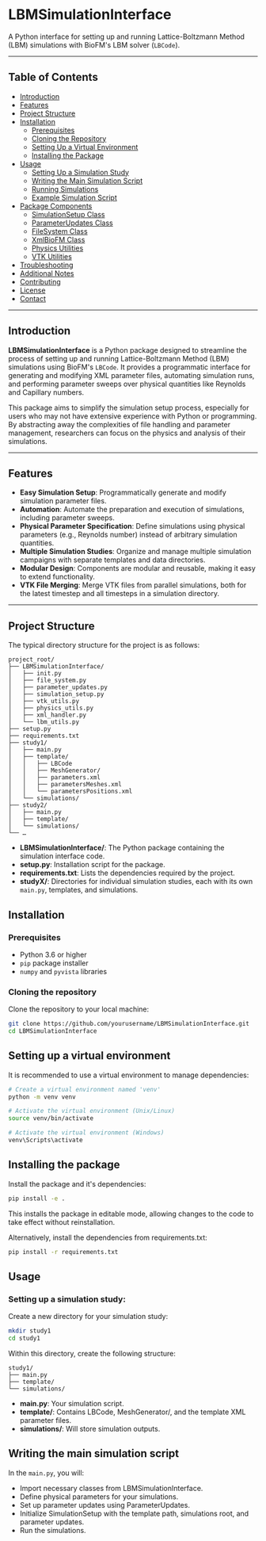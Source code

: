 # LBMSimulationInterface

A Python interface for setting up and running Lattice-Boltzmann Method (LBM) simulations with BioFM's LBM solver (`LBCode`).

---

## Table of Contents

- [Introduction](#introduction)
- [Features](#features)
- [Project Structure](#project-structure)
- [Installation](#installation)
  - [Prerequisites](#prerequisites)
  - [Cloning the Repository](#cloning-the-repository)
  - [Setting Up a Virtual Environment](#setting-up-a-virtual-environment)
  - [Installing the Package](#installing-the-package)
- [Usage](#usage)
  - [Setting Up a Simulation Study](#setting-up-a-simulation-study)
  - [Writing the Main Simulation Script](#writing-the-main-simulation-script)
  - [Running Simulations](#running-simulations)
  - [Example Simulation Script](#example-simulation-script)
- [Package Components](#package-components)
  - [SimulationSetup Class](#simulationsetup-class)
  - [ParameterUpdates Class](#parameterupdates-class)
  - [FileSystem Class](#filesystem-class)
  - [XmlBioFM Class](#xmlbiofm-class)
  - [Physics Utilities](#physics-utilities)
  - [VTK Utilities](#vtk-utilities)
- [Troubleshooting](#troubleshooting)
- [Additional Notes](#additional-notes)
- [Contributing](#contributing)
- [License](#license)
- [Contact](#contact)

---

## Introduction

**LBMSimulationInterface** is a Python package designed to streamline the process of setting up and running Lattice-Boltzmann Method (LBM) simulations using BioFM's `LBCode`. It provides a programmatic interface for generating and modifying XML parameter files, automating simulation runs, and performing parameter sweeps over physical quantities like Reynolds and Capillary numbers.

This package aims to simplify the simulation setup process, especially for users who may not have extensive experience with Python or programming. By abstracting away the complexities of file handling and parameter management, researchers can focus on the physics and analysis of their simulations.

---

## Features

- **Easy Simulation Setup**: Programmatically generate and modify simulation parameter files.
- **Automation**: Automate the preparation and execution of simulations, including parameter sweeps.
- **Physical Parameter Specification**: Define simulations using physical parameters (e.g., Reynolds number) instead of arbitrary simulation quantities.
- **Multiple Simulation Studies**: Organize and manage multiple simulation campaigns with separate templates and data directories.
- **Modular Design**: Components are modular and reusable, making it easy to extend functionality.
- **VTK File Merging**: Merge VTK files from parallel simulations, both for the latest timestep and all timesteps in a simulation directory.

---

## Project Structure

The typical directory structure for the project is as follows:
```
project_root/
├── LBMSimulationInterface/
│   ├── init.py
│   ├── file_system.py
│   ├── parameter_updates.py
│   ├── simulation_setup.py
│   ├── vtk_utils.py
│   ├── physics_utils.py
│   ├── xml_handler.py
│   └── lbm_utils.py
├── setup.py
├── requirements.txt
├── study1/
│   ├── main.py
│   ├── template/
│   │   ├── LBCode
│   │   ├── MeshGenerator/
│   │   ├── parameters.xml
│   │   ├── parametersMeshes.xml
│   │   └── parametersPositions.xml
│   └── simulations/
├── study2/
│   ├── main.py
│   ├── template/
│   └── simulations/
└── …
```

- **LBMSimulationInterface/**: The Python package containing the simulation interface code.
- **setup.py**: Installation script for the package.
- **requirements.txt**: Lists the dependencies required by the project.
- **studyX/**: Directories for individual simulation studies, each with its own `main.py`, templates, and simulations.



## Installation

### Prerequisites

- Python 3.6 or higher
- `pip` package installer
- `numpy` and `pyvista` libraries

### Cloning the repository

Clone the repository to your local machine:

```bash
git clone https://github.com/yourusername/LBMSimulationInterface.git
cd LBMSimulationInterface
```

## Setting up a virtual environment 
It is recommended to use a virtual environment to manage dependencies:
```bash
# Create a virtual environment named 'venv'
python -m venv venv

# Activate the virtual environment (Unix/Linux)
source venv/bin/activate

# Activate the virtual environment (Windows)
venv\Scripts\activate
```

## Installing the package
Install the package and it's dependencies:
```bash
pip install -e .
```
This installs the package in editable mode, allowing changes to the code to take effect without reinstallation.

Alternatively, install the dependencies from requirements.txt:
```bash
pip install -r requirements.txt
```

## Usage
### Setting up a simulation study:
Create a new directory for your simulation study:

```bash
mkdir study1
cd study1
```

Within this directory, create the following structure:
```
study1/
├── main.py
├── template/
└── simulations/
```

- **main.py**: Your simulation script.
- **template/**: Contains LBCode, MeshGenerator/, and the template XML parameter files.
- **simulations/**: Will store simulation outputs.

## Writing the main simulation script

In the `main.py`, you will:

- Import necessary classes from LBMSimulationInterface.
- Define physical parameters for your simulations.
- Set up parameter updates using ParameterUpdates.
- Initialize SimulationSetup with the template path, simulations root, and parameter updates.
- Run the simulations.

